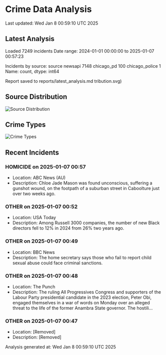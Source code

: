 # Crime Data Analysis
Last updated: Wed Jan  8 00:59:10 UTC 2025

## Latest Analysis

Loaded 7249 incidents
Date range: 2024-01-01 00:00:00 to 2025-01-07 00:57:23

Incidents by source:
source
newsapi           7148
chicago_pd         100
chicago_police       1
Name: count, dtype: int64

Report saved to reports/latest_analysis.md
tribution.svg)

## Source Distribution
![Source Distribution](images/source_distribution.svg)

## Crime Types
![Crime Types](images/crime_types.svg)

## Recent Incidents

### HOMICIDE on 2025-01-07 00:57
- Location: ABC News (AU)
- Description: Chloe Jade Mason was found unconscious, suffering a gunshot wound, on the footpath of a suburban street in Caboolture just over two weeks ago.


### OTHER on 2025-01-07 00:52
- Location: USA Today
- Description: Among Russell 3000 companies, the number of new Black directors fell to 12% in 2024 from 26% two years ago.


### OTHER on 2025-01-07 00:49
- Location: BBC News
- Description: The home secretary says those who fail to report child sexual abuse could face criminal sanctions.


### OTHER on 2025-01-07 00:48
- Location: The Punch
- Description: The ruling All Progressives Congress and supporters of the Labour Party presidential candidate in the 2023 election, Peter Obi, engaged themselves in a war of words on Monday over an alleged threat to the life of the former Anambra State governor. The hostili…


### OTHER on 2025-01-07 00:47
- Location: [Removed]
- Description: [Removed]

Analysis generated at: Wed Jan  8 00:59:10 UTC 2025
